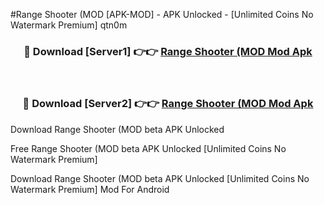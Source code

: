#Range Shooter (MOD [APK-MOD] - APK Unlocked - [Unlimited Coins No Watermark Premium] qtn0m



<div align="center">

<h3>🔴 Download [Server1] 👉👉 <a href="https://momento.my/?title=Range_Shooter_(MOD">Range Shooter (MOD Mod Apk</a></h3><br>

<h3>🔴 Download [Server2] 👉👉 <a href="https://momento.my/?title=Range_Shooter_(MOD">Range Shooter (MOD Mod Apk</a></h3>
</div>



Download Range Shooter (MOD beta APK Unlocked

Free Range Shooter (MOD beta APK Unlocked [Unlimited Coins No Watermark Premium]

Download Range Shooter (MOD beta APK Unlocked [Unlimited Coins No Watermark Premium] Mod For Android
